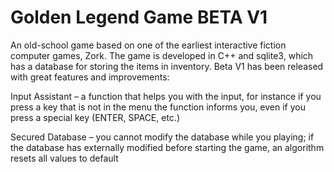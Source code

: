 # Golden Legend Game BETA V1
An old-school game based on one of the earliest interactive fiction computer games, Zork. The game is developed in C++ and sqlite3, which has a database for storing the items in inventory. Beta V1 has been released with great features and improvements:  

Input Assistant – a function that helps you with the input, for instance if you press a key that is not in the menu the function informs you, even if you press a special key (ENTER, SPACE, etc.)

Secured Database – you cannot modify the database while you playing; if the database has externally modified before starting the game, an algorithm resets all values to default

